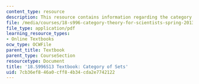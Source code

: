```yaml
---
content_type: resource
description: This resource contains information regarding the category of sets.
file: /media/courses/18-s996-category-theory-for-scientists-spring-2013/7cb36ef846a0cff84b34cda2e7742122_MIT18_S996S13_chapter2.pdf
file_type: application/pdf
learning_resource_types:
- Online Textbooks
ocw_type: OCWFile
parent_title: Textbook
parent_type: CourseSection
resourcetype: Document
title: '18.S996S13 Textbook: Category of Sets'
uid: 7cb36ef8-46a0-cff8-4b34-cda2e7742122
---
```

